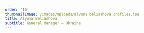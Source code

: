 ```yaml
---
order: '15'
thumbnailImage: /images/uploads/alyona_beliashova_profiles.jpg
title: Alyona Beliashova
subtitle: General Manager – Ukraine
---
```


